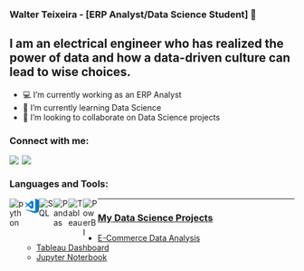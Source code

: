 ### Walter Teixeira - [ERP Analyst/Data Science Student] 👋

## I am an electrical engineer who has realized the power of data and how a data-driven culture can lead to wise choices.

- 💻 I’m currently working as an ERP Analyst
- 🌱 I’m currently learning Data Science
- 👯 I’m looking to collaborate on Data Science projects


### Connect with me:

[<img align="left"  width="22px" src="https://cdn.jsdelivr.net/npm/simple-icons@3.4.0/icons/linkedin.svg" />](https://www.linkedin.com/in/waltervt/)
[<img align="left"  width="22px" src="https://cdn.worldvectorlogo.com/logos/tableau-software.svg" />](https://public.tableau.com/profile/walter7144#!/)


<br />

### Languages and Tools:

<img align="left" alt="python" width="26px" src="https://cdn.jsdelivr.net/npm/simple-icons@3.4.0/icons/python.svg" />

<img align="left" alt="visual studio code" width="26px" src="https://raw.githubusercontent.com/github/explore/80688e429a7d4ef2fca1e82350fe8e3517d3494d/topics/visual-studio-code/visual-studio-code.png" />

<img align="left" alt="SQL" width="26px" src="https://ptmindwebsite.s3-ap-northeast-1.amazonaws.com/2018/11/sql-icon.svg" />

<img align="left" alt="Pandas" width="26px" src="https://cdn.jsdelivr.net/npm/simple-icons@3.4.0/icons/pandas.svg" />

<img align="left" alt="Tableau" width="26px" src="https://cdn.worldvectorlogo.com/logos/tableau-software.svg" />

<img align="left" alt="PowerBI" width="26px" src="https://upload.wikimedia.org/wikipedia/commons/c/c9/Power_bi_logo_black.svg" />

---

### [My Data Science Projects](https://github.com/waltervt/Data_Science_Projects)
- [E-Commerce Data Analysis](https://github.com/waltervt/Data_Science_Projects/blob/master/E-Commerce%20Data%20Analysis/README.md)
  - [Tableau Dashboard](https://public.tableau.com/profile/walter7144#!/vizhome/E-CommerceAnalysis_15978372527630/SalesOverview?publish=yes)
  - [Jupyter Noterbook](https://github.com/waltervt/Data_Science_Projects/blob/master/E-Commerce%20Data%20Analysis/E-Commerce_Data_Analysis.ipynb)

<!--
**waltervt/waltervt** is a ✨ _special_ ✨ repository because its `README.md` (this file) appears on your GitHub profile.

Here are some ideas to get you started:

- 🔭 I’m currently working on ...
- 🌱 I’m currently learning ...
- 👯 I’m looking to collaborate on ...
- 🤔 I’m looking for help with ...
- 💬 Ask me about ...
- 📫 How to reach me: ...
- 😄 Pronouns: ...
- ⚡ Fun fact: ...
-->
